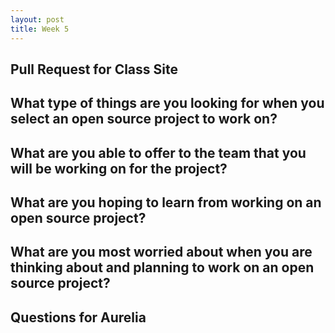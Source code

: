 ```yaml
---
layout: post
title: Week 5
---
```


## Pull Request for Class Site

## What type of things are you looking for when you select an open source  project to work on?

## What are you able to offer to the team that you will be working on for the project?

## What are you hoping to learn from working on an open source project?

## What are you most worried about when you are thinking about and planning  to work on an open source project? 

## Questions for Aurelia
